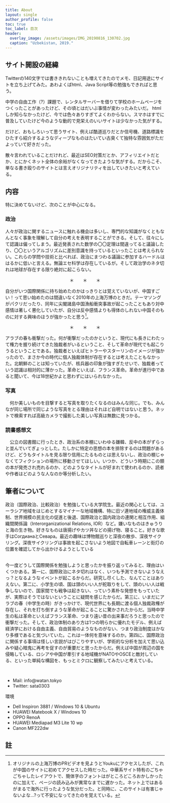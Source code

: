 ```yaml
---
title: About
layout: single
author_profile: false
toc: true
toc_label: 目次
header:
  overlay_image: /assets/images/IMG_20190816_130702.jpg
  caption: "Uzbekistan, 2019."
---
```


## サイト開設の経緯
Twitterの140文字では書ききれないことも増えてきたのでメモ、日記用途にサイトを立ち上げてみた。あわよくばhtml、Java Script等の勉強もできればと思う。

中学の自由工作（?）課題で、レンタルサーバーを借りて学校のホームページをつくったことがあったけど、その頃とはだいぶ事情が変わったみたいだ。
htmlしか知らなかったけど、今では色々ありすぎてよくわからない。スマホはすでに普及していたけど今のような動的で見栄えのいいサイトは少なかった気がする。

だけど、おもしろいって思うサイト、例えば酷道巡りだとか信号機、道路標識をひたすら紹介するようなディープなものはたいてい古臭くて独特な雰囲気がただよっていて好きだった。

散々言われていることだけれど、最近はSEO対策だとか、アフィリエイトだとか、とにかくネット全体の余裕がなくなってきたような気がする。だからこそ、単なる書き殴りのサイトとは言えオリジナリティを出していきたいと考えている。

## 内容
特に決めてないけど、次のことが中心になる。

### 政治
人々が政治に関するニュースに触れる機会は多いし、専門的な知識がなくともなんとなく事象を理解して自分の考えを表明することができる。そして、往々にして認識は偏ってしまう。最近発表された数学の〇〇定理は間違ってると議論したり、〇〇というアルゴリズムに差別意識を持っているといったことは考えられない。これらの学問や技術と比べれば、政治にまつわる議論に参加するハードルははるかに低いと言える。無論エセ科学は存在しているが。そして政治学のネタ切れは地球が存在する限り絶対に起こらない。

<center>＊　　＊　　＊</center>


自分がいつ国際関係に持ち始めたのかはっきりとは覚えていないが、中国すごい！って思い始めたのは間違いなく2010年の上海万博のときだ。テーマソングがパクリだったり、同年に尖閣諸島中国漁船衝突事故が起こったこともあり対中感情は著しく悪化していたが、自分は反中感情よりも得体のしれない中国そのものに対する興味のほうが強かったと思う[^1]。

<center>＊　　＊　　＊</center>

アラブの春も衝撃だった。何が衝撃だったのかというと、現代にも長きにわたって権力を握り続けてきた独裁者がいるということ、そして革命が現代でも起こりうるということである。独裁者といえばヒトラーやスターリンのイメージが強かったので、まさか今の時代に個人独裁体制が存在するとは考えたこともなかった。北朝鮮のことは知っていたが、核兵器の印象が強すぎたせいで、独裁者っていう認識は相対的に薄かった。革命といえば、フランス革命。革命が進行中であると聞いて、今は18世紀かよと思わずにはいられなかった。

### 写真
　何か美しいものを目撃すると写真を取りたくなるのはみんな同じ。でも、みんなが同じ場所で同じような写真をとる理由はそれほど自明ではないと思う。ネットで検索すれば高級カメラで撮影した美しい写真は無数に見つかる。

### 読書感想文
　公立の図書館に行ったとき、政治系の本棚にいわゆる嫌韓、反中の本がずらっと並んでいてぎょっとした。たしかに特定の思想の本を排除するのは問題があるけど、どうもタイトルを見る限り信用にたるものとは思えないし、政治の棚じゃなくてフィクションの場所に移動させてほしい。いつか、どういう時期にこの類の本が発売され売れるのか、どのようなタイトルが好まれて使われるのか、読者や作者はどのような人なのか等分析したい。

## 筆者について
政治（国際政治、比較政治）を勉強している大学院生。最近の関心としては、ユーラシア地域をはじめとするマイナーな地域機構、特に旧ソ連地域の権威主義体制、世界規模の民主化の促進と後退、国際政治と国内政治の連関と相互作用、組織間関係論（Interorganizational Relations, IOR）など。嫌いなものはきゅうりと海の生き物。好きなものは唐揚げやカツ丼などの揚げ物、寝ること。好きな歌手はСогдианаとСевара。最近の趣味は博物館巡りと深夜の散歩、深夜サイクリング。深夜サイクリングは事故を起こさないよう地図で自転車レーンと街灯の位置を確認してから出かけるようとしている<br><br>

今一度どうして国際関係を勉強しようと思ったかを振り返ってみると、理由はいくつかある。第一に、国際政治にネタ切れはなく、いつも予測できないようなえっ？となるようなイベントが起こるからだ。研究し尽くした、なんてことはありえない。第二に、小学生の頃、国は頭のいい人が舵取りをして、頭のいい人は戦争しないので、国家間でも戦争は起きない、っていう素朴な発想をもっていたが、実際はそうではないということに疑問を感じたからだ。第三に、いまだにアラブの春（中学生の時）がきっかけで、現代世界にも長期に渡る個人独裁政権が存在し、それを打ち倒すような革命が起こることに驚かされたからだ。当時中学生の私は革命といえばフランス革命、つまり遠い昔の出来事だろうと思ったので衝撃だった。そして、政治体制のあり方は1つの明らかに優れたモデル、例えば経済学における自由主義、自由貿易のようなものがない、つまり政治制度はかなり多様であると気づいていた。これは一体何を意味するのか。第四に、国際政治に関係する事項は怪しい言説がはびこりやすいが、学術的な分析を加えて思い込みや疑心暗鬼に再考を促すのが重要だと思ったからだ。例えば中国が周辺の国を侵略している、ロシアや中国が牽引する地域機がNATOやOSCEと敵対している、といった単純な構図を、もっとミクロに観察してみたいと考えている。



<i class="far fa-address-card"></i> <br>
<ul>
<li> Mail: info@watan.tokyo</li>
<li> Twitter: sata0303</li>
</ul>

<i class="fas fa-laptop-house"></i> 環境<br>
<ul>
<li>Dell Inspiron 3881 / Windows 10 & Ubuntu </li>
<li>HUAWEI Matebook X / Windows 10 </li>
<li>OPPO RenoA  </li>
<li>HUAWEI Mediapad M3 Lite 10 wp</li>
<li>Canon MF222dw</li>
</ul>

## 註
[^1]: オリジナルの上海万博のPRビデオを見ようとYoukuにアクセスしたが、これが中国のサイトに初めてアクセスした時だった。中華系サイト特有のごちゃごちゃしたレイアウトで、簡体字のフォントはがところどころおかしかったのに加えて、ページの読み込みが異常なまでに遅かった。ネット上ではあるがまるで海外に行ったような気分だった。と同時に、このサイトは有害じゃないよな...?って不安になってきたのを覚えている。

